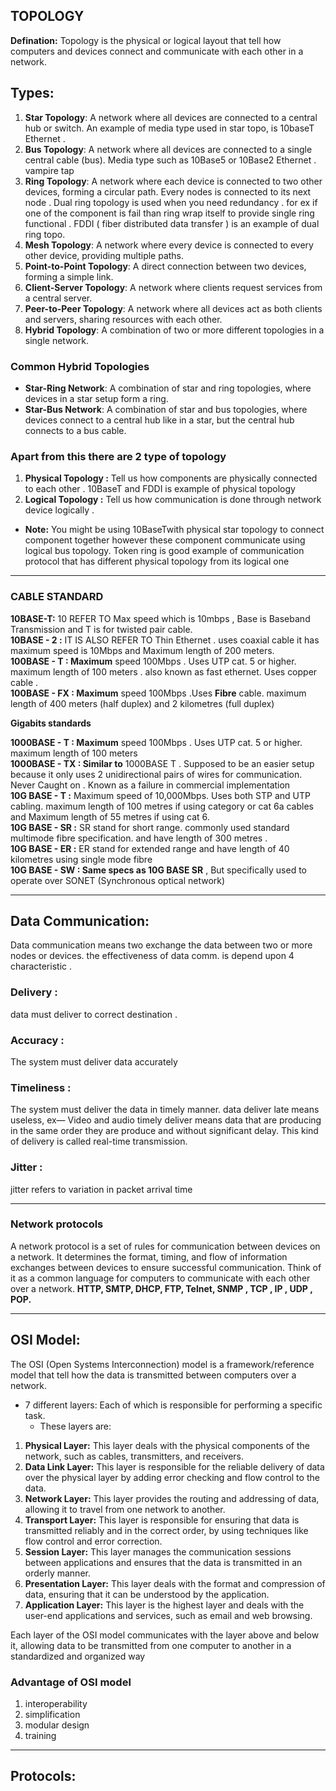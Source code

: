 ## TOPOLOGY
**Defination:** Topology is the physical or logical layout that tell how computers and devices connect and communicate with each other in a network.

## Types: 
1. **Star Topology**: A network where all devices are connected to a central hub or switch. An example of media type used  in star topo, is 10baseT Ethernet .
2. **Bus Topology**: A network where all devices are connected to a single central cable (bus). Media type such as 10Base5 or 10Base2 Ethernet . vampire tap
3. **Ring Topology**: A network where each device is connected to two other devices, forming a circular path. Every nodes is connected to its next node . Dual ring topology is used when you need redundancy . for ex if one of the component is fail than ring wrap itself to provide single ring functional . FDDI ( fiber distributed data transfer )  is an example of dual ring topo.
4. **Mesh Topology**: A network where every device is connected to every other device, providing multiple paths.
5. **Point-to-Point Topology**: A direct connection between two devices, forming a simple link.
6. **Client-Server Topology**: A network where clients request services from a central server.
7. **Peer-to-Peer Topology**: A network where all devices act as both clients and servers, sharing resources with each other.
8. **Hybrid Topology**: A combination of two or more different topologies in a single network.

### Common Hybrid Topologies

- **Star-Ring Network**: A combination of star and ring topologies, where devices in a star setup form a ring.
- **Star-Bus Network**: A combination of star and bus topologies, where devices connect to a central hub like in a star, but the central hub connects to a bus cable.

### Apart from this there are 2 type of topology 

1. **Physical Topology :**  Tell us how components are physically connected to each other . 10BaseT and FDDI is example of physical topology
2. **Logical Topology :**  Tell us how communication is done through network device logically .

- **Note:** You might be using 10BaseTwith physical star topology to connect component together however these component communicate using logical bus topology. Token ring is good example of communication protocol that has different physical topology from its logical one 

---

### CABLE STANDARD

**10BASE-T:** 10 REFER TO Max speed which is 10mbps , Base is Baseband Transmission and T is for twisted pair cable.  
**10BASE - 2 :**  IT IS ALSO REFER TO Thin Ethernet . uses coaxial cable it has maximum speed is 10Mbps and Maximum length of 200 meters.  
**100BASE - T : Maximum**  speed 100Mbps . Uses UTP cat. 5 or higher. maximum length of 100 meters . also known as fast ethernet. Uses copper cable .  
**100BASE - FX : Maximum**  speed 100Mbps .Uses **Fibre** cable. maximum length of 400 meters (half duplex) and 2 kilometres (full duplex)  

**Gigabits standards**  

**1000BASE - T : Maximum**  speed 100Mbps .  Uses UTP cat. 5 or higher. maximum length of 100 meters   
**1000BASE - TX : Similar to**  1000BASE T  . Supposed to be an easier setup because it only uses 2 unidirectional pairs of wires for communication. Never Caught on . Known as a failure in commercial implementation    
**10G BASE - T :**  Maximum speed of 10,000Mbps. Uses both STP and UTP cabling. maximum length of 100 metres if using category or cat 6a cables and Maximum length of 55 metres if using cat 6.  
**10G BASE - SR :**  SR stand for short range. commonly used standard multimode fibre specification. and have length of 300 metres .   
**10G BASE - ER :**  ER stand for extended range  and have length of 40 kilometres using single mode fibre  
**10G BASE - SW : Same specs as 10G BASE SR**  , But specifically used to operate over SONET (Synchronous optical network)  

---

## Data Communication: 
Data communication means two exchange the data between two or more nodes or devices. the effectiveness of data comm. is depend upon 4 characteristic .

### Delivery :
data must deliver to correct destination .

### Accuracy :
The system must deliver data accurately 

### Timeliness :
The system must deliver the data in timely manner. data deliver late means useless, ex— Video and audio timely deliver means data that are producing in the same order they are produce and without significant delay. This kind of delivery is called real-time transmission. 

### Jitter :
jitter refers to variation in packet arrival time

---

### Network protocols
A network protocol is a set of rules for communication between devices on a network. It determines the format, timing, and flow of information exchanges between devices to ensure successful communication. Think of it as a common language for computers to communicate with each other over a network. **HTTP, SMTP, DHCP, FTP, Telnet, SNMP , TCP , IP , UDP , POP.**

---

## OSI Model:

The OSI (Open Systems Interconnection) model is a framework/reference model that tell how the data is transmitted between computers over a network.
 - 7 different layers: Each of which is responsible for performing a specific task.
   - These layers are:

1. **Physical Layer:** This layer deals with the physical components of the network, such as cables, transmitters, and receivers.
2. **Data Link Layer:** This layer is responsible for the reliable delivery of data over the physical layer by adding error checking and flow control to the data.
3. **Network Layer:** This layer provides the routing and addressing of data, allowing it to travel from one network to another.
4. **Transport Layer:** This layer is responsible for ensuring that data is transmitted reliably and in the correct order, by using techniques like flow control and error correction.
5. **Session Layer:** This layer manages the communication sessions between applications and ensures that the data is transmitted in an orderly manner.
6. **Presentation Layer:** This layer deals with the format and compression of data, ensuring that it can be understood by the application.
7. **Application Layer:** This layer is the highest layer and deals with the user-end applications and services, such as email and web browsing.

Each layer of the OSI model communicates with the layer above and below it, allowing data to be transmitted from one computer to another in a standardized and organized way

### Advantage of OSI model

1. interoperability 
2. simplification
3. modular  design
4. training

---

## Protocols:
